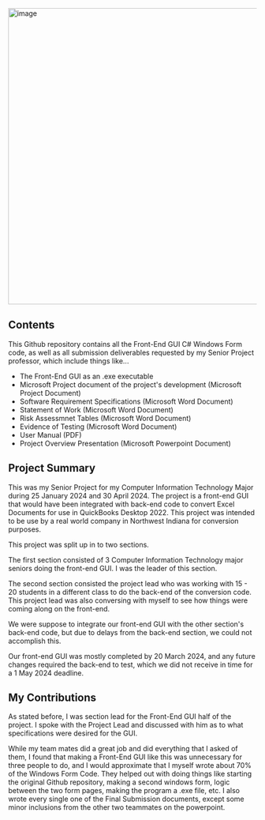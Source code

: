 <img width="600" alt="image" src="https://github.com/iananicro/ITS490FinalProject/assets/63181784/ff2067bb-6faa-4648-a3a2-6afb1927a4fd">

Contents
--------
This Github repository contains all the Front-End GUI C# Windows Form code, as well as all submission deliverables requested by my Senior Project professor, which include things like...
  - The Front-End GUI as an .exe executable
  - Microsoft Project document of the project's development (Microsoft Project Document)
  - Software Requirement Specifications (Microsoft Word Document)
  - Statement of Work (Microsoft Word Document)
  - Risk Assessmnet Tables (Microsoft Word Document)
  - Evidence of Testing (Microsoft Word Document)
  - User Manual (PDF)
  - Project Overview Presentation (Microsoft Powerpoint Document)

Project Summary
-------------------
This was my Senior Project for my Computer Information Technology Major during 25 January 2024 and 30 April 2024. 
The project is a front-end GUI that would have been integrated with back-end code to convert Excel Documents for use in QuickBooks Desktop 2022.
This project was intended to be use by a real world company in Northwest Indiana for conversion purposes.

This project was split up in to two sections.

The first section consisted of 3  Computer Information Technology major seniors doing the front-end GUI. I was the leader of this section.

The second section consisted the project lead who was working with 15 - 20 students in a different class to do the back-end of the conversion code. This project lead was also conversing with myself to see how things were coming along on the front-end.

We were suppose to integrate our front-end GUI with the other section's back-end code, but due to delays from the back-end section, we could not accomplish this.

Our front-end GUI was mostly completed by 20 March 2024, and any future changes required the back-end to test, which we did not receive in time for a 1 May 2024 deadline.

My Contributions
----------------
As stated before, I was section lead for the Front-End GUI half of the project. I spoke with the Project Lead and discussed with him as to what specifications were desired for the GUI.

While my team mates did a great job and did everything that I asked of them, I found that making a Front-End GUI like this was unnecessary for three people to do, and I would approximate that I myself wrote about 70% of the Windows Form Code. They helped out with doing things like starting the original Github repository, making a second windows form, logic between the two form pages, making the program a .exe file, etc. I also wrote every single one of the Final Submission documents, except some minor inclusions from the other two teammates on the powerpoint.



